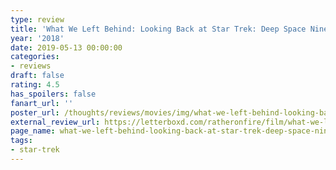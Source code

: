 ```yaml
---
type: review
title: 'What We Left Behind: Looking Back at Star Trek: Deep Space Nine'
year: '2018'
date: 2019-05-13 00:00:00
categories:
- reviews
draft: false
rating: 4.5
has_spoilers: false
fanart_url: ''
poster_url: /thoughts/reviews/movies/img/what-we-left-behind-looking-back-at-star-trek-deep-space-nine_poster.png
external_review_url: https://letterboxd.com/ratheronfire/film/what-we-left-behind-looking-back-at-star-trek-deep-space-nine/
page_name: what-we-left-behind-looking-back-at-star-trek-deep-space-nine
tags:
- star-trek
---
```


